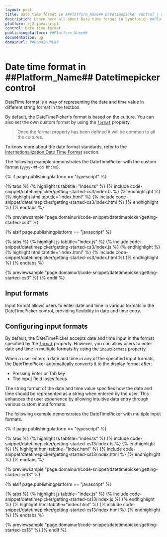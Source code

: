 ```yaml
---
layout: post
title: Date time format in ##Platform_Name## Datetimepicker control | Syncfusion
description: Learn here all about Date time format in Syncfusion ##Platform_Name## Datetimepicker control of Syncfusion Essential JS 2 and more.
platform: ej2-javascript
control: Date time format 
publishingplatform: ##Platform_Name##
documentation: ug
domainurl: ##DomainURL##
---
```


# Date time format in ##Platform_Name## Datetimepicker control

DateTime format is a way of representing the date and time value in different string format in the textbox.

By default, the DateTimePicker's format is based on the culture. You can also set the own custom format by using the [`format`](../api/datetimepicker#format) property.

> Once the format property has been defined it will be common to all the cultures.

To know more about the date format standards, refer to the [Internationalization Date Time Format](http://ej2.syncfusion.com/documentation/base/internationalization/) section.

The following example demonstrates the DateTimePicker with the custom format (`yyyy-MM-dd hh:mm`).

{% if page.publishingplatform == "typescript" %}

 {% tabs %}
{% highlight ts tabtitle="index.ts" %}
{% include code-snippet/datetimepicker/getting-started-cs3/index.ts %}
{% endhighlight %}
{% highlight html tabtitle="index.html" %}
{% include code-snippet/datetimepicker/getting-started-cs3/index.html %}
{% endhighlight %}
{% endtabs %}
        
{% previewsample "page.domainurl/code-snippet/datetimepicker/getting-started-cs3" %}

{% elsif page.publishingplatform == "javascript" %}

{% tabs %}
{% highlight js tabtitle="index.js" %}
{% include code-snippet/datetimepicker/getting-started-cs3/index.js %}
{% endhighlight %}
{% highlight html tabtitle="index.html" %}
{% include code-snippet/datetimepicker/getting-started-cs3/index.html %}
{% endhighlight %}
{% endtabs %}

{% previewsample "page.domainurl/code-snippet/datetimepicker/getting-started-cs3" %}
{% endif %}

## Input formats

Input format allows users to enter date and time in various formats in the DateTimePicker control, providing flexibility in date and time entry.

## Configuring input formats

By default, the DateTimePicker accepts date and time input in the format specified by the [`format`](../api/datetimepicker#format) property. However, you can allow users to enter date and time in multiple formats by using the [`inputFormats`](../api/datetimepicker#format) property.

When a user enters a date and time in any of the specified input formats, the DateTimePicker automatically converts it to the display format after:
- Pressing Enter or Tab key
- The input field loses focus

The string format of the date and time value specifies how the date and time should be represented as a string when entered by the user. This enhances the user experience by allowing intuitive data entry through various custom input formats.

The following example demonstrates the DateTimePicker with multiple input formats.

{% if page.publishingplatform == "typescript" %}

 {% tabs %}
{% highlight ts tabtitle="index.ts" %}
{% include code-snippet/datetimepicker/getting-started-cs13/index.ts %}
{% endhighlight %}
{% highlight html tabtitle="index.html" %}
{% include code-snippet/datetimepicker/getting-started-cs13/index.html %}
{% endhighlight %}
{% endtabs %}
        
{% previewsample "page.domainurl/code-snippet/datetimepicker/getting-started-cs13" %}

{% elsif page.publishingplatform == "javascript" %}

{% tabs %}
{% highlight js tabtitle="index.js" %}
{% include code-snippet/datetimepicker/getting-started-cs13/index.js %}
{% endhighlight %}
{% highlight html tabtitle="index.html" %}
{% include code-snippet/datetimepicker/getting-started-cs13/index.html %}
{% endhighlight %}
{% endtabs %}

{% previewsample "page.domainurl/code-snippet/datetimepicker/getting-started-cs13" %}
{% endif %}

